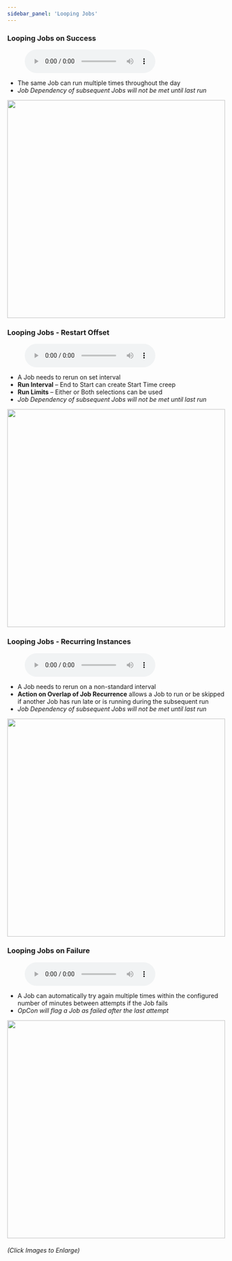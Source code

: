 ```yaml
---
sidebar_panel: 'Looping Jobs'
---
```


### Looping Jobs on Success

<figure>
    <audio
        controls
        src="audiobasic/LoopingJobsOnSuccess.mp3">
            Your browser does not support the
            <code>audio</code> element.
    </audio>
</figure>

* The same Job can run multiple times throughout the day
* _Job Dependency of subsequent Jobs will not be met until last run_

<a href="imgbasic/256.png" target="_blank"><img src="imgbasic/256.png" width="500"></img></a>

### Looping Jobs - Restart Offset

<figure>
    <audio
        controls
        src="audiobasic/LoopingJobsRestartOffset.mp3">
            Your browser does not support the
            <code>audio</code> element.
    </audio>
</figure>

* A Job needs to rerun on set interval
* **Run Interval** – End to Start can create Start Time creep
* **Run Limits** – Either or Both selections can be used
* _Job Dependency of subsequent Jobs will not be met until last run_

<a href="imgbasic/257.png" target="_blank"><img src="imgbasic/257.png" width="500"></img></a>

### Looping Jobs - Recurring Instances

<figure>
    <audio
        controls
        src="audiobasic/LoopingJobsRecurringInstances.mp3">
            Your browser does not support the
            <code>audio</code> element.
    </audio>
</figure>

* A Job needs to rerun on a non-standard interval
* **Action on Overlap of Job Recurrence** allows a Job to run or be skipped if another Job has run late or is running during the subsequent run
* _Job Dependency of subsequent Jobs will not be met until last run_

<a href="imgbasic/258.png" target="_blank"><img src="imgbasic/258.png" width="500"></img></a>


### Looping Jobs on Failure

<figure>
    <audio
        controls
        src="audiobasic/LoopingJobsOnFailure.mp3">
            Your browser does not support the
            <code>audio</code> element.
    </audio>
</figure>

* A Job can automatically try again multiple times within the configured number of minutes between attempts if the Job fails
* _OpCon will flag a Job as failed after the last attempt_

<a href="imgbasic/259.png" target="_blank"><img src="imgbasic/259.png" width="500"></img></a>

###### (Click Images to Enlarge)